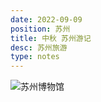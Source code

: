 ```yaml
---
date: 2022-09-09
position: 苏州
title: 中秋 苏州游记
desc: 苏州旅游
type: notes
---
```


![苏州博物馆](https://images.adsttc.com.qtlcn.com/media/images/5af4/0caf/f197/ccda/1a00/0158/slideshow/DSC05315.jpg?1525943463)
